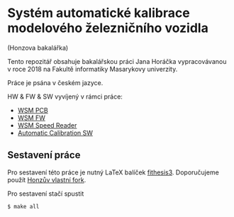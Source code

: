 # Systém automatické kalibrace modelového železničního vozidla
(Honzova bakalářka)

Tento repozitář obsahuje bakalářskou práci Jana Horáčka vypracovávanou v roce
2018 na Fakultě informatiky Masarykovy univerzity.

Práce je psána v českém jazyce.

HW & FW & SW vyvíjený v rámci práce:

 * [WSM PCB](https://github.com/kmzbrnoI/wsm-pcb)
 * [WSM FW](https://github.com/kmzbrnoI/wsm-fw)
 * [WSM Speed Reader](https://github.com/kmzbrnoI/wsm-speed-reader)
 * [Automatic Calibration SW](https://github.com/kmzbrnoI/automatic-calibration)

## Sestavení práce

Pro sestavení této práce je nutný LaTeX balíček
[fithesis3](https://www.fi.muni.cz/lemma/projekty/fithesis3/). Doporučujeme
použít [Honzův vlastní fork](https://github.com/horacekj/fithesis3).

Pro sestavení stačí spustit
```
$ make all
```
